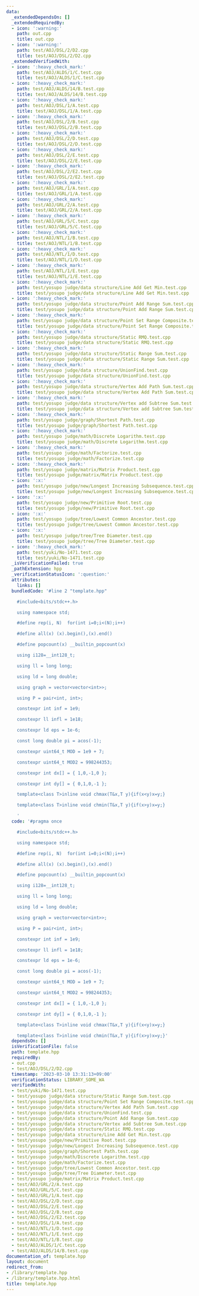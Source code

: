 ```yaml
---
data:
  _extendedDependsOn: []
  _extendedRequiredBy:
  - icon: ':warning:'
    path: out.cpp
    title: out.cpp
  - icon: ':warning:'
    path: test/AOJ/DSL/2/D2.cpp
    title: test/AOJ/DSL/2/D2.cpp
  _extendedVerifiedWith:
  - icon: ':heavy_check_mark:'
    path: test/AOJ/ALDS/1/C.test.cpp
    title: test/AOJ/ALDS/1/C.test.cpp
  - icon: ':heavy_check_mark:'
    path: test/AOJ/ALDS/14/B.test.cpp
    title: test/AOJ/ALDS/14/B.test.cpp
  - icon: ':heavy_check_mark:'
    path: test/AOJ/DSL/1/A.test.cpp
    title: test/AOJ/DSL/1/A.test.cpp
  - icon: ':heavy_check_mark:'
    path: test/AOJ/DSL/2/B.test.cpp
    title: test/AOJ/DSL/2/B.test.cpp
  - icon: ':heavy_check_mark:'
    path: test/AOJ/DSL/2/D.test.cpp
    title: test/AOJ/DSL/2/D.test.cpp
  - icon: ':heavy_check_mark:'
    path: test/AOJ/DSL/2/E.test.cpp
    title: test/AOJ/DSL/2/E.test.cpp
  - icon: ':heavy_check_mark:'
    path: test/AOJ/DSL/2/E2.test.cpp
    title: test/AOJ/DSL/2/E2.test.cpp
  - icon: ':heavy_check_mark:'
    path: test/AOJ/GRL/1/A.test.cpp
    title: test/AOJ/GRL/1/A.test.cpp
  - icon: ':heavy_check_mark:'
    path: test/AOJ/GRL/2/A.test.cpp
    title: test/AOJ/GRL/2/A.test.cpp
  - icon: ':heavy_check_mark:'
    path: test/AOJ/GRL/5/C.test.cpp
    title: test/AOJ/GRL/5/C.test.cpp
  - icon: ':heavy_check_mark:'
    path: test/AOJ/NTL/1/B.test.cpp
    title: test/AOJ/NTL/1/B.test.cpp
  - icon: ':heavy_check_mark:'
    path: test/AOJ/NTL/1/D.test.cpp
    title: test/AOJ/NTL/1/D.test.cpp
  - icon: ':heavy_check_mark:'
    path: test/AOJ/NTL/1/E.test.cpp
    title: test/AOJ/NTL/1/E.test.cpp
  - icon: ':heavy_check_mark:'
    path: test/yosupo judge/data structure/Line Add Get Min.test.cpp
    title: test/yosupo judge/data structure/Line Add Get Min.test.cpp
  - icon: ':heavy_check_mark:'
    path: test/yosupo judge/data structure/Point Add Range Sum.test.cpp
    title: test/yosupo judge/data structure/Point Add Range Sum.test.cpp
  - icon: ':heavy_check_mark:'
    path: test/yosupo judge/data structure/Point Set Range Composite.test.cpp
    title: test/yosupo judge/data structure/Point Set Range Composite.test.cpp
  - icon: ':heavy_check_mark:'
    path: test/yosupo judge/data structure/Static RMQ.test.cpp
    title: test/yosupo judge/data structure/Static RMQ.test.cpp
  - icon: ':heavy_check_mark:'
    path: test/yosupo judge/data structure/Static Range Sum.test.cpp
    title: test/yosupo judge/data structure/Static Range Sum.test.cpp
  - icon: ':heavy_check_mark:'
    path: test/yosupo judge/data structure/UnionFind.test.cpp
    title: test/yosupo judge/data structure/UnionFind.test.cpp
  - icon: ':heavy_check_mark:'
    path: test/yosupo judge/data structure/Vertex Add Path Sum.test.cpp
    title: test/yosupo judge/data structure/Vertex Add Path Sum.test.cpp
  - icon: ':heavy_check_mark:'
    path: test/yosupo judge/data structure/Vertex add Subtree Sum.test.cpp
    title: test/yosupo judge/data structure/Vertex add Subtree Sum.test.cpp
  - icon: ':heavy_check_mark:'
    path: test/yosupo judge/graph/Shortest Path.test.cpp
    title: test/yosupo judge/graph/Shortest Path.test.cpp
  - icon: ':heavy_check_mark:'
    path: test/yosupo judge/math/Discrete Logarithm.test.cpp
    title: test/yosupo judge/math/Discrete Logarithm.test.cpp
  - icon: ':heavy_check_mark:'
    path: test/yosupo judge/math/Factorize.test.cpp
    title: test/yosupo judge/math/Factorize.test.cpp
  - icon: ':heavy_check_mark:'
    path: test/yosupo judge/matrix/Matrix Product.test.cpp
    title: test/yosupo judge/matrix/Matrix Product.test.cpp
  - icon: ':x:'
    path: test/yosupo judge/new/Longest Increasing Subsequence.test.cpp
    title: test/yosupo judge/new/Longest Increasing Subsequence.test.cpp
  - icon: ':x:'
    path: test/yosupo judge/new/Primitive Root.test.cpp
    title: test/yosupo judge/new/Primitive Root.test.cpp
  - icon: ':x:'
    path: test/yosupo judge/tree/Lowest Common Ancestor.test.cpp
    title: test/yosupo judge/tree/Lowest Common Ancestor.test.cpp
  - icon: ':x:'
    path: test/yosupo judge/tree/Tree Diameter.test.cpp
    title: test/yosupo judge/tree/Tree Diameter.test.cpp
  - icon: ':heavy_check_mark:'
    path: test/yuki/No-1471.test.cpp
    title: test/yuki/No-1471.test.cpp
  _isVerificationFailed: true
  _pathExtension: hpp
  _verificationStatusIcon: ':question:'
  attributes:
    links: []
  bundledCode: '#line 2 "template.hpp"

    #include<bits/stdc++.h>

    using namespace std;

    #define rep(i, N)  for(int i=0;i<(N);i++)

    #define all(x) (x).begin(),(x).end()

    #define popcount(x) __builtin_popcount(x)

    using i128=__int128_t;

    using ll = long long;

    using ld = long double;

    using graph = vector<vector<int>>;

    using P = pair<int, int>;

    constexpr int inf = 1e9;

    constexpr ll infl = 1e18;

    constexpr ld eps = 1e-6;

    const long double pi = acos(-1);

    constexpr uint64_t MOD = 1e9 + 7;

    constexpr uint64_t MOD2 = 998244353;

    constexpr int dx[] = { 1,0,-1,0 };

    constexpr int dy[] = { 0,1,0,-1 };

    template<class T>inline void chmax(T&x,T y){if(x<y)x=y;}

    template<class T>inline void chmin(T&x,T y){if(x>y)x=y;}

    '
  code: '#pragma once

    #include<bits/stdc++.h>

    using namespace std;

    #define rep(i, N)  for(int i=0;i<(N);i++)

    #define all(x) (x).begin(),(x).end()

    #define popcount(x) __builtin_popcount(x)

    using i128=__int128_t;

    using ll = long long;

    using ld = long double;

    using graph = vector<vector<int>>;

    using P = pair<int, int>;

    constexpr int inf = 1e9;

    constexpr ll infl = 1e18;

    constexpr ld eps = 1e-6;

    const long double pi = acos(-1);

    constexpr uint64_t MOD = 1e9 + 7;

    constexpr uint64_t MOD2 = 998244353;

    constexpr int dx[] = { 1,0,-1,0 };

    constexpr int dy[] = { 0,1,0,-1 };

    template<class T>inline void chmax(T&x,T y){if(x<y)x=y;}

    template<class T>inline void chmin(T&x,T y){if(x>y)x=y;}'
  dependsOn: []
  isVerificationFile: false
  path: template.hpp
  requiredBy:
  - out.cpp
  - test/AOJ/DSL/2/D2.cpp
  timestamp: '2023-03-10 13:31:13+09:00'
  verificationStatus: LIBRARY_SOME_WA
  verifiedWith:
  - test/yuki/No-1471.test.cpp
  - test/yosupo judge/data structure/Static Range Sum.test.cpp
  - test/yosupo judge/data structure/Point Set Range Composite.test.cpp
  - test/yosupo judge/data structure/Vertex Add Path Sum.test.cpp
  - test/yosupo judge/data structure/UnionFind.test.cpp
  - test/yosupo judge/data structure/Point Add Range Sum.test.cpp
  - test/yosupo judge/data structure/Vertex add Subtree Sum.test.cpp
  - test/yosupo judge/data structure/Static RMQ.test.cpp
  - test/yosupo judge/data structure/Line Add Get Min.test.cpp
  - test/yosupo judge/new/Primitive Root.test.cpp
  - test/yosupo judge/new/Longest Increasing Subsequence.test.cpp
  - test/yosupo judge/graph/Shortest Path.test.cpp
  - test/yosupo judge/math/Discrete Logarithm.test.cpp
  - test/yosupo judge/math/Factorize.test.cpp
  - test/yosupo judge/tree/Lowest Common Ancestor.test.cpp
  - test/yosupo judge/tree/Tree Diameter.test.cpp
  - test/yosupo judge/matrix/Matrix Product.test.cpp
  - test/AOJ/GRL/2/A.test.cpp
  - test/AOJ/GRL/5/C.test.cpp
  - test/AOJ/GRL/1/A.test.cpp
  - test/AOJ/DSL/2/D.test.cpp
  - test/AOJ/DSL/2/E.test.cpp
  - test/AOJ/DSL/2/B.test.cpp
  - test/AOJ/DSL/2/E2.test.cpp
  - test/AOJ/DSL/1/A.test.cpp
  - test/AOJ/NTL/1/D.test.cpp
  - test/AOJ/NTL/1/E.test.cpp
  - test/AOJ/NTL/1/B.test.cpp
  - test/AOJ/ALDS/1/C.test.cpp
  - test/AOJ/ALDS/14/B.test.cpp
documentation_of: template.hpp
layout: document
redirect_from:
- /library/template.hpp
- /library/template.hpp.html
title: template.hpp
---
```

